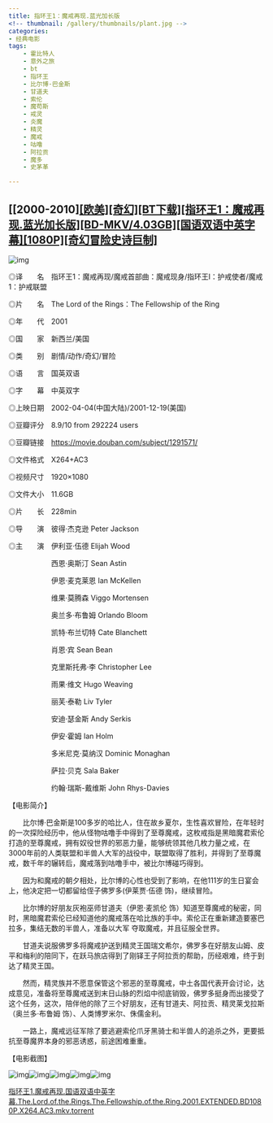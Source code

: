 ```yaml
---
title: 指环王1：魔戒再现.蓝光加长版
<!-- thumbnail: /gallery/thumbnails/plant.jpg -->
categories: 
- 经典电影
tags:
    - 霍比特人
    - 意外之旅
    - bt
    - 指环王
    - 比尔博·巴金斯
    - 甘道夫
    - 索伦
    - 魔苟斯
    - 戒灵
    - 炎魔
    - 精灵
    - 魔戒
    - 咕噜
    - 阿拉贡
    - 魔多
    - 史茅革

---
```

## [[2000-2010][[欧美][奇幻][BT下载][指环王1：魔戒再现.蓝光加长版][BD-MKV/4.03GB][国语双语中英字幕][1080P][奇幻冒险史诗巨制]](https://moruoyiming.github.io/2020/09/22/%5BBT%E4%B8%8B%E8%BD%BD%5D%5B%E6%8C%87%E7%8E%AF%E7%8E%8B1%EF%BC%9A%E9%AD%94%E6%88%92%E5%86%8D%E7%8E%B0.%E8%93%9D%E5%85%89%E5%8A%A0%E9%95%BF%E7%89%88%5D%5BBD-MKV4.03GB%5D%5B%E5%9B%BD%5D)



![img](https://www.btbttpic.com/upload/attach/000/156/fcc2d79fc4e0258c8cad0531aebc2751.jpg)


  <!-- more -->




◎译　　名　指环王1：魔戒再现/魔戒首部曲：魔戒现身/指环王I：护戒使者/魔戒1：护戒联盟

◎片　　名　The Lord of the Rings：The Fellowship of the Ring

◎年　　代　2001

◎国　　家　新西兰/美国

◎类　　别　剧情/动作/奇幻/冒险

◎语　　言　国英双语

◎字　　幕　中英双字

◎上映日期　2002-04-04(中国大陆)/2001-12-19(美国)

◎豆瓣评分　8.9/10 from 292224 users

◎豆瓣链接　https://movie.douban.com/subject/1291571/

◎文件格式　X264+AC3

◎视频尺寸　1920×1080

◎文件大小　11.6GB

◎片　　长　228min

◎导　　演　彼得·杰克逊 Peter Jackson

◎主　　演　伊利亚·伍德 Elijah Wood

　　　　　　西恩·奥斯汀 Sean Astin

　　　　　　伊恩·麦克莱恩 Ian McKellen

　　　　　　维果·莫腾森 Viggo Mortensen

　　　　　　奥兰多·布鲁姆 Orlando Bloom

　　　　　　凯特·布兰切特 Cate Blanchett

　　　　　　肖恩·宾 Sean Bean

　　　　　　克里斯托弗·李 Christopher Lee

　　　　　　雨果·维文 Hugo Weaving

　　　　　　丽芙·泰勒 Liv Tyler

　　　　　　安迪·瑟金斯 Andy Serkis

　　　　　　伊安·霍姆 Ian Holm

　　　　　　多米尼克·莫纳汉 Dominic Monaghan

　　　　　　萨拉·贝克 Sala Baker

　　　　　　约翰·瑞斯-戴维斯 John Rhys-Davies



【电影简介】



　　比尔博·巴金斯是100多岁的哈比人，住在故乡夏尔，生性喜欢冒险，在年轻时的一次探险经历中，他从怪物咕噜手中得到了至尊魔戒，这枚戒指是黑暗魔君索伦打造的至尊魔戒，拥有奴役世界的邪恶力量，能够统领其他几枚力量之戒，在3000年前的人类联盟和半兽人大军的战役中，联盟取得了胜利，并得到了至尊魔戒，数千年的辗转后，魔戒落到咕噜手中，被比尔博碰巧得到。

　　因为和魔戒的朝夕相处，比尔博的心性也受到了影响，在他111岁的生日宴会上，他决定把一切都留给侄子佛罗多(伊莱贾·伍德 饰)，继续冒险。

　　比尔博的好朋友灰袍巫师甘道夫（伊恩·麦凯伦 饰）知道至尊魔戒的秘密，同时，黑暗魔君索伦已经知道他的魔戒落在哈比族的手中。索伦正在重新建造要塞巴拉多，集结无数的半兽人，准备以大军 夺取魔戒，并且征服全世界。

　　甘道夫说服佛罗多将魔戒护送到精灵王国瑞文希尔，佛罗多在好朋友山姆、皮平和梅利的陪同下，在跃马旅店得到了刚铎王子阿拉贡的帮助，历经艰难，终于到达了精灵王国。

　　然而，精灵族并不愿意保管这个邪恶的至尊魔戒，中土各国代表开会讨论，达成意见，准备将至尊魔戒送到末日山脉的烈焰中彻底销毁，佛罗多挺身而出接受了这个任务，这次，陪伴他的除了三个好朋友，还有甘道夫、阿拉贡、精灵莱戈拉斯（奥兰多·布鲁姆 饰）、人类博罗米尔、侏儒金利。

　　一路上，魔戒远征军除了要逃避索伦爪牙黑骑士和半兽人的追杀之外，更要抵抗至尊魔界本身的邪恶诱惑，前途困难重重。



【电影截图】



![img](https://www.btbttpic.com/upload/attach/000/156/5118c1a6f62ac7c72967dcc29bf57d53.jpg)![img](https://www.btbttpic.com/upload/attach/000/156/89b73364d46d9c7f27f1ce0923bf62a7.jpg)![img](https://www.btbttpic.com/upload/attach/000/156/bb92e7d0b6651915019e3565d02e01a9.jpg)![img](https://www.btbttpic.com/upload/attach/000/156/9731585e5a1da0b202a7bb586c7648e3.jpg)![img](https://www.btbttpic.com/upload/attach/000/156/6bd66229f6e5ab9beb5417f7df94b13a.jpg)

[指环王1.魔戒再现.国语双语中英字幕.The.Lord.of.the.Rings.The.Fellowship.of.the.Ring.2001.EXTENDED.BD1080P.X264.AC3.mkv.torrent](http://www.3btjia.com/attach-download-fid-1-aid-156058.htm)